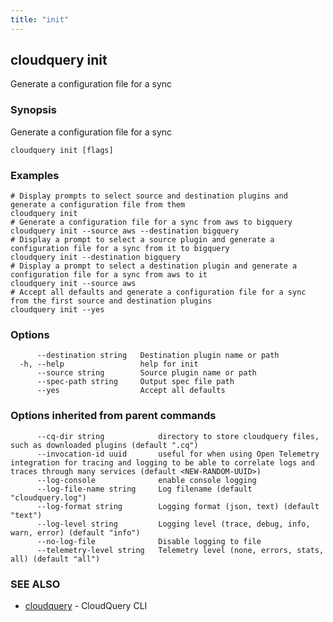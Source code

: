 ```yaml
---
title: "init"
---
```

## cloudquery init

Generate a configuration file for a sync

### Synopsis

Generate a configuration file for a sync

```
cloudquery init [flags]
```

### Examples

```
# Display prompts to select source and destination plugins and generate a configuration file from them
cloudquery init
# Generate a configuration file for a sync from aws to bigquery
cloudquery init --source aws --destination bigquery
# Display a prompt to select a source plugin and generate a configuration file for a sync from it to bigquery
cloudquery init --destination bigquery
# Display a prompt to select a destination plugin and generate a configuration file for a sync from aws to it
cloudquery init --source aws
# Accept all defaults and generate a configuration file for a sync from the first source and destination plugins
cloudquery init --yes
```

### Options

```
      --destination string   Destination plugin name or path
  -h, --help                 help for init
      --source string        Source plugin name or path
      --spec-path string     Output spec file path
      --yes                  Accept all defaults
```

### Options inherited from parent commands

```
      --cq-dir string            directory to store cloudquery files, such as downloaded plugins (default ".cq")
      --invocation-id uuid       useful for when using Open Telemetry integration for tracing and logging to be able to correlate logs and traces through many services (default <NEW-RANDOM-UUID>)
      --log-console              enable console logging
      --log-file-name string     Log filename (default "cloudquery.log")
      --log-format string        Logging format (json, text) (default "text")
      --log-level string         Logging level (trace, debug, info, warn, error) (default "info")
      --no-log-file              Disable logging to file
      --telemetry-level string   Telemetry level (none, errors, stats, all) (default "all")
```

### SEE ALSO

* [cloudquery](/docs/reference/cli/cloudquery)	 - CloudQuery CLI

